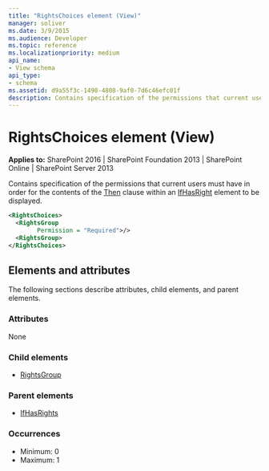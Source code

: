 ```yaml
---
title: "RightsChoices element (View)"
manager: soliver
ms.date: 3/9/2015
ms.audience: Developer
ms.topic: reference
ms.localizationpriority: medium
api_name:
- View schema
api_type:
- schema
ms.assetid: d9a55f3c-1490-4808-9af0-7d6c46efc01f
description: Contains specification of the permissions that current users must have in order for the contents of the Then clause within an IfHasRight element to be displayed.
---
```


# RightsChoices element (View)

**Applies to:** SharePoint 2016 | SharePoint Foundation 2013 | SharePoint Online | SharePoint Server 2013

Contains specification of the permissions that current users must have in order for the contents of the [Then](then-element-view.md) clause within an [IfHasRight](ifhasrights-element-view.md) element to be displayed.

```XML
<RightsChoices>
  <RightsGroup
        Permission = "Required">/>
  <RightsGroup>
</RightsChoices>
```

## Elements and attributes

The following sections describe attributes, child elements, and parent elements.

### Attributes

None

### Child elements

- [RightsGroup](rightsgroup-element-view.md)

### Parent elements

- [IfHasRights](ifhasrights-element-view.md)

### Occurrences

- Minimum: 0
- Maximum: 1

<br/>
